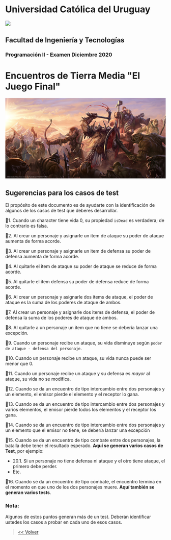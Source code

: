# Universidad Católica del Uruguay

<img src="https://ucu.edu.uy/sites/all/themes/univer/logo.png">

## Facultad de Ingeniería y Tecnologías

### Programación II - Examen Diciembre 2020

# Encuentros de Tierra Media "El Juego Final"

![Banner](./banner.png)


## Sugerencias para los casos de test

El propósito de este documento es de ayudarte con la identificación de algunos de los casos de test que deberes desarrollar.

🥉1. Cuando un character tiene vida 0, su propiedad `isDead` es verdadera; de lo contrario es falsa.

🥈2. Al crear un personaje y asignarle un item de ataque  su poder de ataque aumenta de forma acorde.

🥈3. Al crear un personaje y asignarle un item de defensa su poder de defensa aumenta de forma acorde.

🥈4. Al quitarle el item de ataque su poder de ataque se reduce de forma acorde.

🥈5. Al quitarle el item defensa su poder de defensa reduce de forma acorde.

🥈6. Al crear un personaje y asignarle dos items de ataque, el poder de ataque es la suma de los poderes de ataque de ambos.

🥈7. Al crear un personaje y asignarle dos items de defensa, el poder de defensa la suma de los poderes de ataque de ambos.

🏅8. Al quitarle a un personaje un item que no tiene se debería lanzar una excepción.

🥈9. Cuando un personaje recibe un ataque, su vida disminuye según `poder de ataque - defensa del personaje`.

🥈10. Cuando un personaje recibe un ataque, su vida nunca puede ser menor que 0.

🥈11. Cuando un personaje recibe un ataque y su defensa es _mayor_ al ataque, su vida no se modifica.

🥈12. Cuando se da un encuentro de tipo intercambio entre dos personajes y un elemento, el emisor pierde el elemento y el receptor lo gana.

🏅13. Cuando se da un encuentro de tipo intercambio entre dos personajes y varios elementos, el emisor pierde todos los elementos y el receptor los gana.

🏅14. Cuando se da un encuentro de tipo intercambio entre dos personajes y un elemento que el emisor no tiene, se debería lanzar una excepción

🏅15. Cuando se da un encuentro de tipo combate entre dos personajes, la batalla debe tener el resultado esperado. **Aquí se generan varios casos de Test**, por ejemplo:

-   20.1. Si un personaje no tiene defensa ni ataque y el otro tiene ataque, el primero debe perder.
-   Etc.

💎16. Cuando se da un encuentro de tipo combate, el encuentro termina en el momento en que uno de los dos personajes muere. **Aquí también se generan varios tests**.

### Nota:
Algunos de estos puntos generan más de un test. Deberán identificar ustedes los casos a probar en cada uno de esos casos. 

> [<< Volver](../README.md)